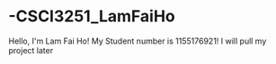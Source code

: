 # -CSCI3251_LamFaiHo

Hello, I'm Lam Fai Ho!
My Student number is 1155176921!
I will pull my project later
